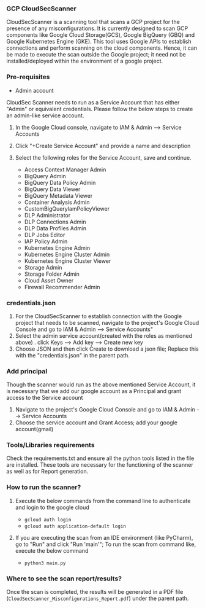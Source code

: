 ### GCP CloudSecScanner

CloudSecScanner is a scanning tool that scans a GCP project for the presence of any misconfigurations.
It is currently designed to scan GCP components like Google Cloud Storage(GCS), Google BigQuery (GBQ) and
Google Kubernetes Engine (GKE). This tool uses Google APIs to establish connections and perform scanning on the cloud components.
Hence, it can be made to execute the scan outside the Google project; it need not be installed/deployed within the environment of a google project.

### Pre-requisites

- Admin account

CloudSec Scanner needs to run as a Service Account that has either "Admin" or equivalent credentials. Please follow the below steps to create an admin-like service account.
1. In the Google Cloud console, navigate to IAM & Admin --> Service Accounts
2. Click "+Create Service Account" and provide a name and description
3. Select the following roles for the Service Account,  save and continue.
    
    - Access Context Manager Admin 
    - BigQuery Admin
    - BigQuery Data Policy Admin
    - BigQuery Data Viewer
    - BigQuery Metadata Viewer
    - Container Analysis Admin
    - CustomBigQueryIamPolicyViewer
    - DLP Administrator
    - DLP Connections Admin
    - DLP Data Profiles Admin
    - DLP Jobs Editor
    - IAP Policy Admin
    - Kubernetes Engine Admin
    - Kubernetes Engine Cluster Admin
    - Kubernetes Engine Cluster Viewer
    - Storage Admin
    - Storage Folder Admin
    - Cloud Asset Owner
    - Firewall Recommender Admin


### credentials.json
1. For the CloudSecScanner to establish connection with the Google project that needs to be scanned, navigate to the project's Google Cloud Console
 and go to IAM & Admin --> Service Accounts"
2. Select the admin service account(created with the roles as mentioned above) . click Keys --> Add key --> Create new key
3. Choose JSON and then click Create to download a json file; Replace this with the "credentials.json" in the parent path.

### Add principal
Though the scanner would run as the above mentioned Service Account, it is necessary that we add our google account as a Principal and grant access to the Service account
1. Navigate to the project's Google Cloud Console and go to IAM & Admin --> Service Accounts
2. Choose the service account and Grant Access; add your google account(gmail)

### Tools/Libraries requirements
Check the requirements.txt and ensure all the python tools listed in the file are installed.
These tools are necessary for the functioning of the scanner as well as for Report generation.


### How to run the scanner?

1. Execute the below commands from the command line  to authenticate and login to the google cloud

   - `gcloud auth login`
   - `gcloud auth application-default login`

2. If you are executing the scan from an IDE environment (like PyCharm), go to "Run" and click "Run 'main'"; To run the scan from command like, execute the below command
    - `python3 main.py`

### Where to see the scan report/results?
Once the scan is completed, the results will be generated in a PDF file (`CloudSecScanner_Misconfigurations_Report.pdf`) under the parent path.
